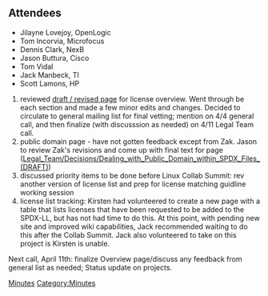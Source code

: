 ## Attendees

  - Jilayne Lovejoy, OpenLogic
  - Tom Incorvia, Microfocus
  - Dennis Clark, NexB
  - Jason Buttura, Cisco
  - Tom Vidal
  - Jack Manbeck, TI
  - Scott Lamons, HP

<!-- end list -->

1.  reviewed [draft / revised
    page](Legal_Team/License_List/Overview_and_License_Inclusion_Guidelines_\(draft_for_review\) "wikilink")
    for license overview. Went through be each section and made a few
    minor edits and changes. Decided to circulate to general mailing
    list for final vetting; mention on 4/4 general call, and then
    finalize (with discusssion as needed) on 4/11 Legal Team call.
2.  public domain page - have not gotten feedback except from Zak. Jason
    to review Zak's revisions and come up with final text for page
    ([Legal\_Team/Decisions/Dealing\_with\_Public\_Domain\_within\_SPDX\_Files\_(DRAFT)](Legal_Team/Decisions/Dealing_with_Public_Domain_within_SPDX_Files_\(DRAFT\) "wikilink"))
3.  discussed priority items to be done before Linux Collab Summit: rev
    another version of license list and prep for license matching
    guidline working session
4.  license list tracking: Kirsten had volunteered to create a new page
    with a table that lists licenses that have been requested to be
    added to the SPDX-LL, but has not had time to do this. At this
    point, with pending new site and improved wiki capabilities, Jack
    recommended waiting to do this after the Collab Summit. Jack also
    volunteered to take on this project is Kirsten is unable.

Next call, April 11th: finalize Overview page/discuss any feedback from
general list as needed; Status update on projects.

[Minutes](Category:Legal "wikilink")
[Category:Minutes](Category:Minutes "wikilink")
